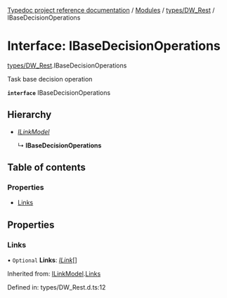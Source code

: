 [Typedoc project reference documentation](../README.md) / [Modules](../modules.md) / [types/DW_Rest](../modules/types_dw_rest.md) / IBaseDecisionOperations

# Interface: IBaseDecisionOperations

[types/DW_Rest](../modules/types_dw_rest.md).IBaseDecisionOperations

Task base decision operation

**`interface`** IBaseDecisionOperations

## Hierarchy

* [*ILinkModel*](types_dw_rest.ilinkmodel.md)

  ↳ **IBaseDecisionOperations**

## Table of contents

### Properties

- [Links](types_dw_rest.ibasedecisionoperations.md#links)

## Properties

### Links

• `Optional` **Links**: [*ILink*](types_dw_rest.ilink.md)[]

Inherited from: [ILinkModel](types_dw_rest.ilinkmodel.md).[Links](types_dw_rest.ilinkmodel.md#links)

Defined in: types/DW_Rest.d.ts:12
